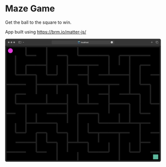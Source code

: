 # Maze Game

Get the ball to the square to win.

App built using https://brm.io/matter-js/

![app-screenshot.png](app-screenshot.png)
